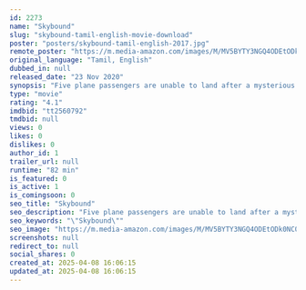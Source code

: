 ```yaml
---
id: 2273
name: "Skybound"
slug: "skybound-tamil-english-movie-download"
poster: "posters/skybound-tamil-english-2017.jpg"
remote_poster: "https://m.media-amazon.com/images/M/MV5BYTY3NGQ4ODEtODk0NC00Nzc1LWI2YjYtOTQyODg2YjNkNmM0XkEyXkFqcGc@._V1_SX300.jpg"
original_language: "Tamil, English"
dubbed_in: null
released_date: "23 Nov 2020"
synopsis: "Five plane passengers are unable to land after a mysterious disaster happened on the ground."
type: "movie"
rating: "4.1"
imdbid: "tt2560792"
tmdbid: null
views: 0
likes: 0
dislikes: 0
author_id: 1
trailer_url: null
runtime: "82 min"
is_featured: 0
is_active: 1
is_comingsoon: 0
seo_title: "Skybound"
seo_description: "Five plane passengers are unable to land after a mysterious disaster happened on the ground."
seo_keywords: "\"Skybound\""
seo_image: "https://m.media-amazon.com/images/M/MV5BYTY3NGQ4ODEtODk0NC00Nzc1LWI2YjYtOTQyODg2YjNkNmM0XkEyXkFqcGc@._V1_SX300.jpg"
screenshots: null
redirect_to: null
social_shares: 0
created_at: 2025-04-08 16:06:15
updated_at: 2025-04-08 16:06:15
---
```


